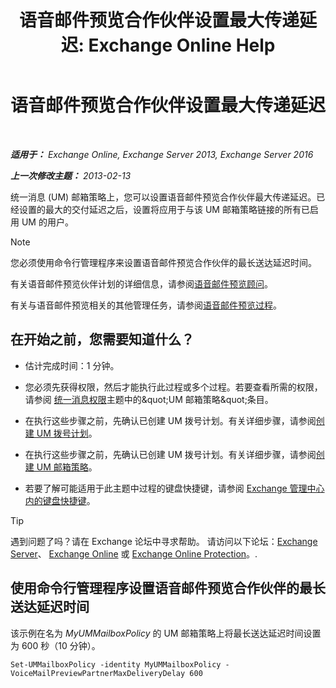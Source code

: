 ﻿---
title: '语音邮件预览合作伙伴设置最大传递延迟: Exchange Online Help'
TOCTitle: 语音邮件预览合作伙伴设置最大传递延迟
ms:assetid: c9a07f6d-6f7f-4036-9a4a-d668d21e2c76
ms:mtpsurl: https://technet.microsoft.com/zh-cn/library/Ff630928(v=EXCHG.150)
ms:contentKeyID: 51408276
ms.date: 05/23/2018
mtps_version: v=EXCHG.150
ms.translationtype: MT
---

# 语音邮件预览合作伙伴设置最大传递延迟

 

_**适用于：** Exchange Online, Exchange Server 2013, Exchange Server 2016_

_**上一次修改主题：** 2013-02-13_

统一消息 (UM) 邮箱策略上，您可以设置语音邮件预览合作伙伴最大传递延迟。已经设置的最大的交付延迟之后，设置将应用于与该 UM 邮箱策略链接的所有已启用 UM 的用户。

> [!NOTE]  
> 您必须使用命令行管理程序来设置语音邮件预览合作伙伴的最长送达延迟时间。


有关语音邮件预览伙伴计划的详细信息，请参阅[语音邮件预览顾问](voice-mail-preview-advisor-exchange-2013-help.md)。

有关与语音邮件预览相关的其他管理任务，请参阅[语音邮件预览过程](voice-mail-preview-procedures-exchange-2013-help.md)。

## 在开始之前，您需要知道什么？

  - 估计完成时间：1 分钟。

  - 您必须先获得权限，然后才能执行此过程或多个过程。若要查看所需的权限，请参阅 [统一消息权限](unified-messaging-permissions-exchange-2013-help.md)主题中的\&quot;UM 邮箱策略\&quot;条目。

  - 在执行这些步骤之前，先确认已创建 UM 拨号计划。有关详细步骤，请参阅[创建 UM 拨号计划](create-a-um-dial-plan-exchange-2013-help.md)。

  - 在执行这些步骤之前，先确认已创建 UM 拨号计划。有关详细步骤，请参阅[创建 UM 邮箱策略](create-a-um-mailbox-policy-exchange-2013-help.md)。

  - 若要了解可能适用于此主题中过程的键盘快捷键，请参阅 [Exchange 管理中心内的键盘快捷键](keyboard-shortcuts-in-the-exchange-admin-center-exchange-online-protection-help.md)。

> [!TIP]  
> 遇到问题了吗？请在 Exchange 论坛中寻求帮助。 请访问以下论坛：<a href="https://go.microsoft.com/fwlink/p/?linkid=60612">Exchange Server</a>、 <a href="https://go.microsoft.com/fwlink/p/?linkid=267542">Exchange Online</a> 或 <a href="https://go.microsoft.com/fwlink/p/?linkid=285351">Exchange Online Protection</a>。.


## 使用命令行管理程序设置语音邮件预览合作伙伴的最长送达延迟时间

该示例在名为 *MyUMMailboxPolicy* 的 UM 邮箱策略上将最长送达延迟时间设置为 600 秒（10 分钟）。

    Set-UMMailboxPolicy -identity MyUMMailboxPolicy - VoiceMailPreviewPartnerMaxDeliveryDelay 600

